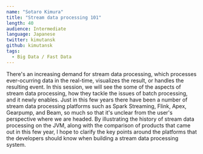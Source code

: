```yaml
---
name: "Sotaro Kimura"
title: "Stream data processing 101"
length: 40
audience: Intermediate
language: Japanese
twitter: kimutansk
github: kimutansk
tags:
  - Big Data / Fast Data
---
```

There's an increasing demand for stream data processing, which processes ever-ocurring data in the real-time, visualizes the result, or handles the resulting event. In this session, we will see the some of the aspects of stream data processing, how they tackle the issues of batch processing, and it newly enables. Just in this few years there have been a number of stream data processing platforms such as Spark Streaming, Flink, Apex, Gearpump, and Beam, so much so that it's unclear from the user's perspective where we are headed. By illustrating the history of stream data processing on the JVM, along with the comparison of products that came out in this few year, I hope to clarify the key points around the platforms that the developers should know when building a stream data processing system.
